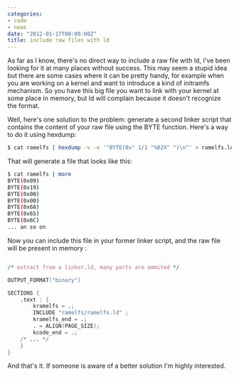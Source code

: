 ```yaml
---
categories:
- code
- news
date: "2012-01-17T00:00:00Z"
title: include raw files with ld
---
```


As far as I know, there's no direct way to include a raw file with ld,
I've been looking for it at many places without success. This may seem
a stupid idea but there are some cases where it can be pretty handy,
for example when you are working on a kernel and want to introduce a
kind of initramfs mechanism. So you have this big file you want to
link with your kernel at some place in memory, but ld will complain
because it doesn't recognize the format.

Well, here's one solution to the problem: generate a second linker
script that contains the content of your raw file using the BYTE
function. Here's a way to do it using hexdump:

```bash
$ cat ramelfs | hexdump -v -e '"BYTE(0x" 1/1 "%02X" ")\n"' > ramelfs.ld
```

That will generate a file that looks like this:

```bash
$ cat ramelfs | more
BYTE(0x09)
BYTE(0x19)
BYTE(0x00)
BYTE(0x00)
BYTE(0x68)
BYTE(0x65)
BYTE(0x6C)
... an so on
```

Now you can include this file in your former linker script, and the
raw file will be present in memory :

```awk

/* extract from a linker.ld, many parts are ommited */

OUTPUT_FORMAT("binary")

SECTIONS {
    .text : {
        kramelfs = .;
        INCLUDE "ramelfs/ramelfs.ld" ;
        kramelfs_end = .;
        . = ALIGN(PAGE_SIZE);
        kcode_end = .;
	/* ... */
    }
}
```

And that's it. If someone is aware of a better solution I'm highly
interested.
